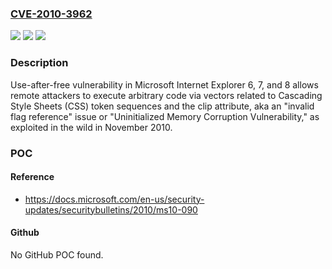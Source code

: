 ### [CVE-2010-3962](https://cve.mitre.org/cgi-bin/cvename.cgi?name=CVE-2010-3962)
![](https://img.shields.io/static/v1?label=Product&message=n%2Fa&color=blue)
![](https://img.shields.io/static/v1?label=Version&message=n%2Fa&color=blue)
![](https://img.shields.io/static/v1?label=Vulnerability&message=n%2Fa&color=brighgreen)

### Description

Use-after-free vulnerability in Microsoft Internet Explorer 6, 7, and 8 allows remote attackers to execute arbitrary code via vectors related to Cascading Style Sheets (CSS) token sequences and the clip attribute, aka an "invalid flag reference" issue or "Uninitialized Memory Corruption Vulnerability," as exploited in the wild in November 2010.

### POC

#### Reference
- https://docs.microsoft.com/en-us/security-updates/securitybulletins/2010/ms10-090

#### Github
No GitHub POC found.

